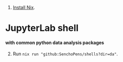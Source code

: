 1. [Install Nix](https://nixos.org/download.html).

# JupyterLab shell
#### with common python data analysis packages

2. Run `nix run "github:SenchoPens/shells?dir=da"`.
